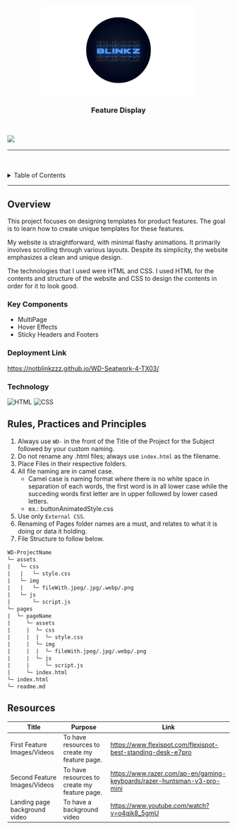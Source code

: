 <a name="readme-top">

<br/>

<br />
<div align="center">
  <a href="https://github.com/notblinkzzz/">
  <!-- TODO: If you want to add logo or banner you can add it here -->
    <img src="./assets/img/Untitled__2_-removebg-preview (1).png" width="350" height="200">
  </a>
<!-- TODO: Change Title to the name of the title of your Project -->
  <h3 align="center">Feature Display</h3>
</div>
<!-- TODO: Make a short description -->
<div align="center">
</div>

<br />

<!-- TODO: Change the zyx-0314 into your github username  -->
<!-- TODO: Change the WD-Template-Project into the same name of your folder -->
![](https://visit-counter.vercel.app/counter.png?page=notblinkzzz/WD-Seatwork-4-TX03)

---

<br />
<br />

<!-- TODO: If you want to add more layers for your readme -->
<details>
  <summary>Table of Contents</summary>
  <ol>
    <li>
      <a href="#overview">Overview</a>
      <ol>
        <li>
          <a href="#key-components">Key Components</a>
        </li>
        <li>
          <a href="#technology">Technology</a>
        </li>
      </ol>
    </li>
    <li>
      <a href="#rule,-practices-and-principles">Rules, Practices and Principles</a>
    </li>
    <li>
      <a href="#resources">Resources</a>
    </li>
  </ol>
</details>

---

## Overview

<!-- TODO: To be changed -->
<!-- The following are just sample -->
This project focuses on designing templates for product features. The goal is to learn how to create unique templates for these features.

My website is straightforward, with minimal flashy animations. It primarily involves scrolling through various layouts. Despite its simplicity, the website emphasizes a clean and unique design.

The technologies that I used were HTML and CSS. I used HTML for the contents and structure of the website and CSS to design the contents in order for it to look good.


### Key Components
<!-- TODO: List of Key Components -->
<!-- The following are just sample -->
- MultiPage
- Hover Effects
- Sticky Headers and Footers
### Deployment Link
https://notblinkzzz.github.io/WD-Seatwork-4-TX03/



### Technology
<!-- TODO: List of Technology Used -->
![HTML](https://img.shields.io/badge/HTML-E34F26?style=for-the-badge&logo=html5&logoColor=white)
![CSS](https://img.shields.io/badge/CSS-1572B6?style=for-the-badge&logo=css3&logoColor=white)

## Rules, Practices and Principles
1. Always use `WD-` in the front of the Title of the Project for the Subject followed by your custom naming.
2. Do not rename any .html files; always use `index.html` as the filename.
3. Place Files in their respective folders.
4. All file naming are in camel case.
   - Camel case is naming format where there is no white space in separation of each words, the first word is in all lower case while the succeding words first letter are in upper followed by lower cased letters.
   - ex.: buttonAnimatedStyle.css
5. Use only `External CSS`.
6. Renaming of Pages folder names are a must, and relates to what it is doing or data it holding.
7. File Structure to follow below.

```
WD-ProjectName
└─ assets
|   └─ css
|   |   └─ style.css
|   └─ img
|   |   └─ fileWith.jpeg/.jpg/.webp/.png
|   └─ js
|       └─ script.js
└─ pages
|  └─ pageName
|     └─ assets
|     |  └─ css
|     |  |  └─ style.css
|     |  └─ img
|     |  |  └─ fileWith.jpeg/.jpg/.webp/.png
|     |  └─ js
|     |     └─ script.js
|     └─ index.html
└─ index.html
└─ readme.md
```

## Resources

<!-- TODO: Add References -->
| Title | Purpose | Link |
|-|-|-|
| First Feature Images/Videos | To have resources to create my feature page. | https://www.flexispot.com/flexispot-best-standing-desk-e7pro |
| Second Feature Images/Videos | To have resources to create my feature page. | https://www.razer.com/ap-en/gaming-keyboards/razer-huntsman-v3-pro-mini |
| Landing page background video | To have a background video | https://www.youtube.com/watch?v=o4qjk8_5gmU |
